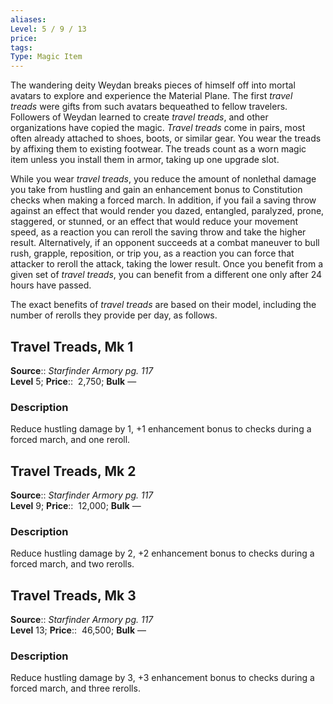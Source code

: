 ```yaml
---
aliases: 
Level: 5 / 9 / 13
price: 
tags: 
Type: Magic Item
---
```

The wandering deity Weydan breaks pieces of himself off into mortal avatars to explore and experience the Material Plane. The first _travel treads_ were gifts from such avatars bequeathed to fellow travelers. Followers of Weydan learned to create _travel treads_, and other organizations have copied the magic. _Travel treads_ come in pairs, most often already attached to shoes, boots, or similar gear. You wear the treads by affixing them to existing footwear. The treads count as a worn magic item unless you install them in armor, taking up one upgrade slot.  
  
While you wear _travel treads_, you reduce the amount of nonlethal damage you take from hustling and gain an enhancement bonus to Constitution checks when making a forced march. In addition, if you fail a saving throw against an effect that would render you dazed, entangled, paralyzed, prone, staggered, or stunned, or an effect that would reduce your movement speed, as a reaction you can reroll the saving throw and take the higher result. Alternatively, if an opponent succeeds at a combat maneuver to bull rush, grapple, reposition, or trip you, as a reaction you can force that attacker to reroll the attack, taking the lower result. Once you benefit from a given set of _travel treads_, you can benefit from a different one only after 24 hours have passed.  
  
The exact benefits of _travel treads_ are based on their model, including the number of rerolls they provide per day, as follows.  

## Travel Treads, Mk 1

**Source**:: _Starfinder Armory pg. 117_  
**Level** 5;
**Price**::  2,750; **Bulk** —

### Description

Reduce hustling damage by 1, +1 enhancement bonus to checks during a forced march, and one reroll.

## Travel Treads, Mk 2

**Source**:: _Starfinder Armory pg. 117_  
**Level** 9;
**Price**::  12,000; **Bulk** —

### Description

Reduce hustling damage by 2, +2 enhancement bonus to checks during a forced march, and two rerolls.

## Travel Treads, Mk 3

**Source**:: _Starfinder Armory pg. 117_  
**Level** 13;
**Price**::  46,500; **Bulk** —

### Description

Reduce hustling damage by 3, +3 enhancement bonus to checks during a forced march, and three rerolls.

